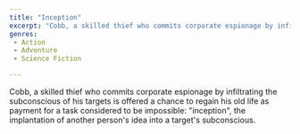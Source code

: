 ```yaml
---
title: "Inception"
excerpt: "Cobb, a skilled thief who commits corporate espionage by infiltrating the subconscious of his targets is offered a chance to regain his old life as paym..."
genres: 
 - Action
 - Adventure
 - Science Fiction

---
```


Cobb, a skilled thief who commits corporate espionage by infiltrating the subconscious of his targets is offered a chance to regain his old life as payment for a task considered to be impossible: "inception", the implantation of another person's idea into a target's subconscious.
